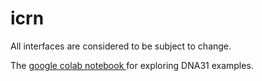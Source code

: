 # icrn

All interfaces are considered to be subject to change.

The [google colab notebook ](https://drive.google.com/file/d/1ioMWwmCQ8ulOcybkvNppgLtMFgGeCscy/view?usp=sharing) for exploring DNA31 examples.
